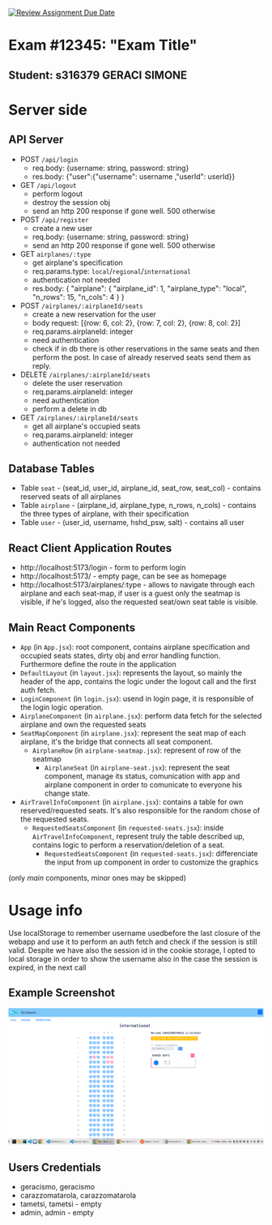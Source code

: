 [![Review Assignment Due Date](https://classroom.github.com/assets/deadline-readme-button-24ddc0f5d75046c5622901739e7c5dd533143b0c8e959d652212380cedb1ea36.svg)](https://classroom.github.com/a/Ij4wZ9xX)
# Exam #12345: "Exam Title"

## Student: s316379 GERACI SIMONE

# Server side

## API Server

- POST `/api/login`
  - req.body: {username: string, password: string}
  - res.body: {"user":{"username": username ,"userId": userId}}
- GET `/api/logout`
  - perform logout
  - destroy the session obj
  - send an http 200 response if gone well. 500 otherwise
- POST `/api/register`
  - create a new user
  - req.body: {username: string, password: string}
  - send an http 200 response if gone well. 500 otherwise
- GET `airplanes/:type`
  - get airplane's specification
  - req.params.type: `local`/`regional`/`international`
  - authentication not needed
  - res.body: 
    {
    "airplane": {
        "airplane_id": 1,
        "airplane_type": "local",
        "n_rows": 15,
        "n_cols": 4
    }
}
- POST `/airplanes/:airplaneId/seats`
  - create a new reservation for the user
  - body request: 
[{row: 6, col: 2}, {row: 7, col: 2}, {row: 8, col: 2}]
  - req.params.airplaneId: integer
  - need authentication
  - check if in db there is other reservations in the same seats and then perform the post. In case of already reserved seats send them as reply.
- DELETE `/airplanes/:airplaneId/seats`
  - delete the user reservation
  - req.params.airplaneId: integer
  - need authentication
  - perform a delete in db
- GET `/airplanes/:airplaneId/seats`
  - get all airplane's occupied seats
  - req.params.airplaneId: integer
  - authentication not needed

## Database Tables

- Table `seat` - (seat_id, user_id, airplane_id, seat_row, seat_col) - contains reserved seats of all airplanes
- Table `airplane` - (airplane_id, airplane_type, n_rows, n_cols) - contains the three types of airplane, with their specification
- Table `user` - (user_id, username, hshd_psw, salt) - contains all user

## React Client Application Routes
- http://localhost:5173/login - form to perform login
- http://localhost:5173/ - empty page, can be see as homepage
- http://localhost:5173/airplanes/:type - allows to navigate through each airplane and each seat-map, if user is a guest only the seatmap is visible, if he's logged, also the requested seat/own seat table is visible. 


## Main React Components
- `App` (in `App.jsx`): root component, contains airplane specification and occupied seats states, dirty obj and error handling function. Furthermore define the route in the application
- `DefaultLayout` (in `layout.jsx`): represents the layout, so mainly the header of the app, contains the logic under the logout call and the first auth fetch. 
- `LoginComponent` (in `login.jsx`): usend in login page, it is responsible of the login logic operation.
- `AirplaneComponent` (in `airplane.jsx`): perform data fetch for the selected airplane and own the requested seats
- `SeatMapComponent` (in `airplane.jsx`): represent the seat map of each airplane, it's the bridge that connects all seat component.
  - `AirplaneRow` (in `airplane-seatmap.jsx`): represent of row of the seatmap
    - `AirplaneSeat` (in `airplane-seat.jsx`): represent the seat component, manage its status, comunication with app and airplane component in order to comunicate to everyone his change state.
- `AirTravelInfoComponent` (in `airplane.jsx`): contains a table for own reserved/requested seats. It's also responsible for the random chose of the requested seats. 
  - `RequestedSeatsComponent` (in `requested-seats.jsx`): inside `AirTravelInfoComponent`, represent truly the table described up, contains logic to perform a reservation/deletion of a seat.
      - `RequestedSeatsComponent` (in `requested-seats.jsx`): differenciate the input from up component in order to customize the graphics

(only _main_ components, minor ones may be skipped)

# Usage info
Use localStorage to remember username usedbefore the last closure of the webapp and use it to perform an auth fetch and check if the session is still valid. Despite we have also the session id in the cookie storage, I opted to local storage in order to show the username also in the case the session is expired, in the next call 

## Example Screenshot

![Screenshot](./client/src/assets/Screenshot%20from%202023-07-09%2023-52-04.png)

## Users Credentials

- geracismo, geracismo
- carazzomatarola, carazzomatarola
- tametsi, tametsi - empty
- admin, admin - empty
